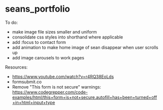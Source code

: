 # seans_portfolio

To do:
- make image file sizes smaller and uniform
- consolidate css styles into shorthand where applicable
- add :focus to contact form
- add animation to make home image of sean disappear when user scrolls up
- add image carousels to work pages


Resources:
- https://www.youtube.com/watch?v=r4RQ38EoLds
- formsubmit.co
- Remove "This form is not secure" warnings: https://www.codegrepper.com/code-examples/html/this+form+is+not+secure.autofill+has+been+turned+off+in+html+input+type
